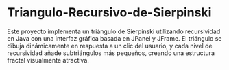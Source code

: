 # Triangulo-Recursivo-de-Sierpinski
Este proyecto implementa un triángulo de Sierpinski utilizando recursividad en Java con una interfaz gráfica basada en JPanel y JFrame. El triángulo se dibuja dinámicamente en respuesta a un clic del usuario, y cada nivel de recursividad añade subtriángulos más pequeños, creando una estructura fractal visualmente atractiva.
